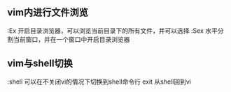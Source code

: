 
## vim内进行文件浏览

:Ex 开启目录浏览器，可以浏览当前目录下的所有文件，并可以选择
:Sex 水平分割当前窗口，并在一个窗口中开启目录浏览器

## vim与shell切换

:shell 可以在不关闭vi的情况下切换到shell命令行
exit 从shell回到vi

